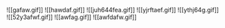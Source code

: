 ![[gafaw.gif]]
![[hawdaf.gif]]
![[juh644fea.gif]]
![[yjrftaef.gif]]
![[ythj64g.gif]]
![[52y3afwf.gif]]
![[awfag.gif]]
![[awfdafw.gif]]